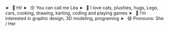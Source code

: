➤⠀👋 Hi!
➤⠀😚 You can call me Léa
➤⠀🤗 I love cats, plushies, hugs, Lego, cars, cooking, drawing, karting, coding and playing games
➤⠀👀 I’m interested in graphic design, 3D modeling, programing
➤⠀😄 Pronouns: She / Her

<!---
daflame899/daflame899 is a ✨ special ✨ repository because its `README.md` (this file) appears on your GitHub profile.
You can click the Preview link to take a look at your changes.
--->
